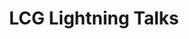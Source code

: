 ---
categories:
- bkk19
description: '> A medley of short talks about stuff that LCG has worked on since the
  past Connect.'
future_image:
  featured: 'true'
  path: /assets/images/featured-images/bkk19/BKK19-118.png
session_attendee_num: '1'
session_id: BKK19-118
session_room: Session Room 1 (Lotus 1-2)
session_slot:
  end_time: '2019-04-01 16:55:00'
  start_time: '2019-04-01 16:00:00'
session_speakers:
- speaker_bio: '> AOSP devboard and Kernel developer'
  speaker_company: Linaro Consumer Group
  speaker_image: /assets/images/speakers/bkk19/john-stultz.jpg
  speaker_location: ''
  speaker_name: John Stultz
  speaker_position: Android and Kernel Developer
  speaker_username: john.stultz
- speaker_bio: '> Sumit manages a small team of kernel engineers who work on everything
    kernel related to LCG.'
  speaker_company: Linaro Ltd
  speaker_image: /assets/images/speakers/bkk19/sumit-semwal.jpg
  speaker_location: ''
  speaker_name: Sumit Semwal
  speaker_position: Team Lead, LMCG Kernel
  speaker_username: sumitsemwal
- speaker_bio: '> Kernel developer, working in LCG group as an assignee from TexasInstruments.
    Main areas of expertise are: kernel, U-Boot, AOSP (low-level), bare-metal firmwares,
    Debian. Last few years working mostly with upstream.'
  speaker_company: ''
  speaker_image: /assets/images/speakers/bkk19/sam-protsenko.jpg
  speaker_location: ''
  speaker_name: Sam Protsenko
  speaker_position: Software Engineer, TexasInstruments
  speaker_username: semen.protsenko
- speaker_bio: '> LCG Engineer working on AOSP TV'
  speaker_company: ''
  speaker_image: /assets/images/speakers/placeholder.png
  speaker_location: ''
  speaker_name: Show Liu
  speaker_position: Linaro (LCG)
  speaker_username: show_liu.748u1u2
- speaker_bio: '> LCG engineer'
  speaker_company: ''
  speaker_image: /assets/images/speakers/placeholder.png
  speaker_location: ''
  speaker_name: Yongqin Liu
  speaker_position: Linaro (LCG)
  speaker_username: yongqin_liu.1z6gcj3g
session_track: Android
tag: session
tags:
- Android
- Linux Kernel
- Open Source Development
title: LCG Lightning Talks
---